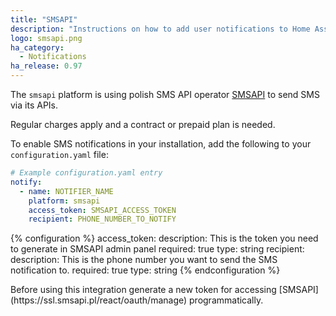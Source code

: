 ```yaml
---
title: "SMSAPI"
description: "Instructions on how to add user notifications to Home Assistant."
logo: smsapi.png
ha_category:
  - Notifications
ha_release: 0.97
---
```


The `smsapi` platform is using polish SMS API operator [SMSAPI](https://www.smsapi.pl) to send SMS via its APIs.

<p class='note warning'>
Regular charges apply and a contract or prepaid plan is needed.
</p>

To enable SMS notifications in your installation, add the following to your `configuration.yaml` file:

```yaml
# Example configuration.yaml entry
notify:
  - name: NOTIFIER_NAME
    platform: smsapi
    access_token: SMSAPI_ACCESS_TOKEN
    recipient: PHONE_NUMBER_TO_NOTIFY
```

{% configuration %}
access_token:
  description: This is the token you need to generate in SMSAPI admin panel
  required: true
  type: string
recipient:
  description: This is the phone number you want to send the SMS notification to.
  required: true
  type: string
{% endconfiguration %}

<p class='note warning'>
Before using this integration generate a new token for accessing [SMSAPI](https://ssl.smsapi.pl/react/oauth/manage) programmatically.
</p>
